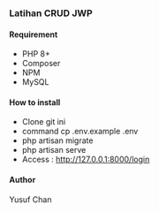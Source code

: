 ### Latihan CRUD JWP

#### Requirement
- PHP 8+
- Composer
- NPM
- MySQL

#### How to install
- Clone git ini
- command cp .env.example .env
- php artisan migrate
- php artisan serve
- Access : http://127.0.0.1:8000/login

#### Author
Yusuf Chan